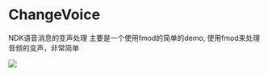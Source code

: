 # ChangeVoice
NDK语音消息的变声处理
主要是一个使用fmod的简单的demo,
使用fmod来处理音频的变声，非常简单

  ![](https://github.com/yanchunlan/ChangeVoice/blob/master/picture/01.png)